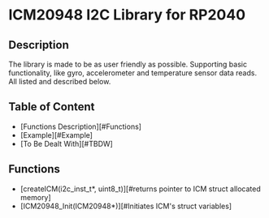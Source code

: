 # ICM20948 I2C Library for RP2040
## Description
The library is made to be as user friendly as possible.
Supporting basic functionality, like gyro, accelerometer and temperature sensor data reads.
All listed and described below.

## Table of Content
- [Functions Description][#Functions]
- [Example][#Example]
- [To Be Dealt With][#TBDW]


## Functions
- [createICM(i2c_inst_t*, uint8_t)][#returns pointer to ICM struct allocated memory]
- [ICM20948_Init(ICM20948*)][#Initiates ICM's struct variables]


